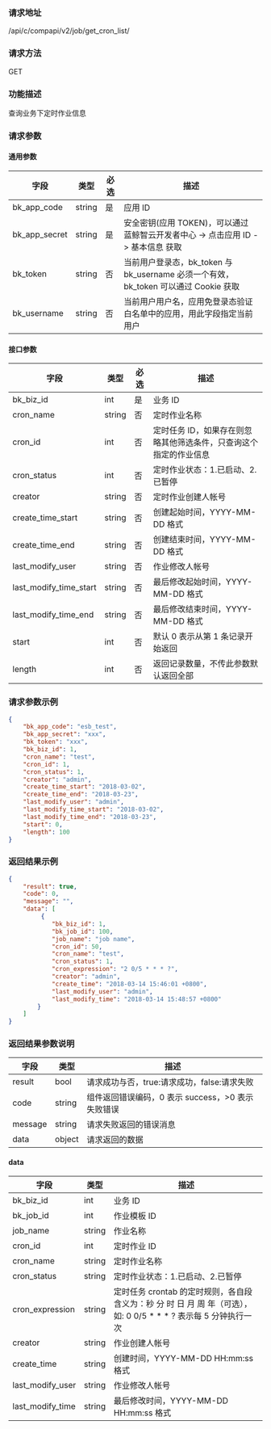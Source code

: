 ### 请求地址

/api/c/compapi/v2/job/get_cron_list/

### 请求方法

GET

### 功能描述

查询业务下定时作业信息

### 请求参数

#### 通用参数

| 字段 | 类型 | 必选 | 描述 |
|-----------|------------|--------|------------|
| bk_app_code | string | 是 | 应用 ID |
| bk_app_secret| string | 是 | 安全密钥(应用 TOKEN)，可以通过 蓝鲸智云开发者中心 -&gt; 点击应用 ID -&gt; 基本信息 获取 |
| bk_token | string | 否 | 当前用户登录态，bk_token 与 bk_username 必须一个有效，bk_token 可以通过 Cookie 获取 |
| bk_username | string | 否 | 当前用户用户名，应用免登录态验证白名单中的应用，用此字段指定当前用户 |

#### 接口参数

| 字段 | 类型 | 必选 | 描述 |
|----------------------|------------|--------|------------|
| bk_biz_id | int | 是 | 业务 ID |
| cron_name | string | 否 | 定时作业名称 |
| cron_id | int | 否 | 定时任务 ID，如果存在则忽略其他筛选条件，只查询这个指定的作业信息 |
| cron_status | int | 否 | 定时作业状态：1.已启动、2.已暂停 |
| creator | string | 否 | 定时作业创建人帐号 |
| create_time_start | string | 否 | 创建起始时间，YYYY-MM-DD 格式 |
| create_time_end | string | 否 | 创建结束时间，YYYY-MM-DD 格式 |
| last_modify_user | string | 否 | 作业修改人帐号 |
| last_modify_time_start | string | 否 | 最后修改起始时间，YYYY-MM-DD 格式 |
| last_modify_time_end | string | 否 | 最后修改结束时间，YYYY-MM-DD 格式 |
| start | int | 否 | 默认 0 表示从第 1 条记录开始返回 |
| length | int | 否 | 返回记录数量，不传此参数默认返回全部 |

### 请求参数示例

```json
{
    "bk_app_code": "esb_test",
    "bk_app_secret": "xxx",
    "bk_token": "xxx",
    "bk_biz_id": 1,
    "cron_name": "test",
    "cron_id": 1,
    "cron_status": 1,
    "creator": "admin",
    "create_time_start": "2018-03-02",
    "create_time_end": "2018-03-23",
    "last_modify_user": "admin",
    "last_modify_time_start": "2018-03-02",
    "last_modify_time_end": "2018-03-23",
    "start": 0,
    "length": 100
}
```

### 返回结果示例

```json
{
    "result": true,
    "code": 0,
    "message": "",
    "data": [
         {
            "bk_biz_id": 1,
            "bk_job_id": 100,
            "job_name": "job name",
            "cron_id": 50,
            "cron_name": "test",
            "cron_status": 1,
            "cron_expression": "2 0/5 * * * ?",
            "creator": "admin",
            "create_time": "2018-03-14 15:46:01 +0800",
            "last_modify_user": "admin",
            "last_modify_time": "2018-03-14 15:48:57 +0800"
        }
    ]
}
```

### 返回结果参数说明

| 字段 | 类型 | 描述 |
|-----------|-----------|-----------|
| result | bool | 请求成功与否，true:请求成功，false:请求失败 |
| code | string | 组件返回错误编码，0 表示 success，>0 表示失败错误 |
| message | string | 请求失败返回的错误消息 |
| data | object | 请求返回的数据 |

#### data

| 字段 | 类型 | 描述 |
|-----------|-----------|-----------|
| bk_biz_id | int | 业务 ID |
| bk_job_id | int | 作业模板 ID |
| job_name | string | 作业名称 |
| cron_id | int | 定时作业 ID |
| cron_name | string | 定时作业名称 |
| cron_status | string | 定时作业状态：1.已启动、2.已暂停 |
| cron_expression | string | 定时任务 crontab 的定时规则，各自段含义为：秒 分 时 日 月 周 年（可选），如: 0 0/5 * * * ? 表示每 5 分钟执行一次 |
| creator | string | 作业创建人帐号 |
| create_time | string | 创建时间，YYYY-MM-DD HH:mm:ss 格式 |
| last_modify_user| string | 作业修改人帐号 |
| last_modify_time| string | 最后修改时间，YYYY-MM-DD HH:mm:ss 格式 |
